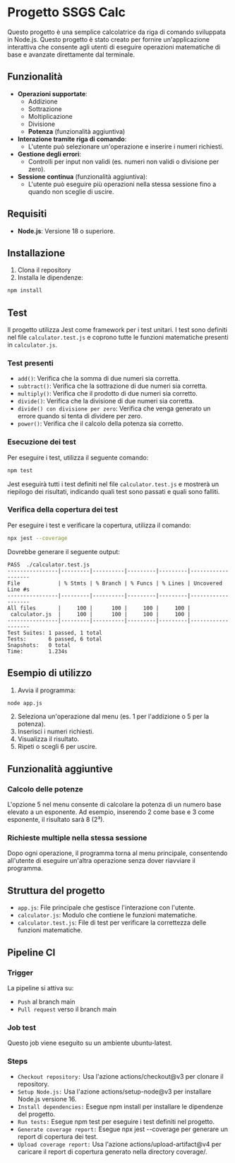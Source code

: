 # Progetto SSGS Calc

Questo progetto è una semplice calcolatrice da riga di comando sviluppata in Node.js. Questo progetto è stato creato per fornire un'applicazione interattiva che consente agli utenti di eseguire operazioni matematiche di base e avanzate direttamente dal terminale.

## Funzionalità

- **Operazioni supportate**:
  - Addizione
  - Sottrazione
  - Moltiplicazione
  - Divisione
  - **Potenza** (funzionalità aggiuntiva)
- **Interazione tramite riga di comando**:
  - L'utente può selezionare un'operazione e inserire i numeri richiesti.
- **Gestione degli errori**:
  - Controlli per input non validi (es. numeri non validi o divisione per zero).
- **Sessione continua** (funzionalità aggiuntiva):
  - L'utente può eseguire più operazioni nella stessa sessione fino a quando non sceglie di uscire.

## Requisiti

- **Node.js**: Versione 18 o superiore.

## Installazione

1. Clona il repository
2. Installa le dipendenze:
```bash
npm install
```

## Test

Il progetto utilizza Jest come framework per i test unitari. I test sono definiti nel file `calculator.test.js` e coprono tutte le funzioni matematiche presenti in `calculator.js`.

### Test presenti

- `add()`: Verifica che la somma di due numeri sia corretta.
- `subtract()`: Verifica che la sottrazione di due numeri sia corretta.
- `multiply()`: Verifica che il prodotto di due numeri sia corretto.
- `divide()`: Verifica che la divisione di due numeri sia corretta.
- `divide() con divisione per zero`: Verifica che venga generato un errore quando si tenta di dividere per zero.
- `power()`: Verifica che il calcolo della potenza sia corretto.

### Esecuzione dei test

Per eseguire i test, utilizza il seguente comando:
```bash
npm test
```
Jest eseguirà tutti i test definiti nel file `calculator.test.js` e mostrerà un riepilogo dei risultati, indicando quali test sono passati e quali sono falliti.

### Verifica della copertura dei test

Per eseguire i test e verificare la copertura, utilizza il comando:
```bash
npx jest --coverage
```

Dovrebbe generare il seguente output:
```
PASS  ./calculator.test.js
----------------|---------|----------|---------|---------|-------------------
File            | % Stmts | % Branch | % Funcs | % Lines | Uncovered Line #s
----------------|---------|----------|---------|---------|-------------------
All files       |     100 |      100 |     100 |     100 |
 calculator.js  |     100 |      100 |     100 |     100 |
----------------|---------|----------|---------|---------|-------------------
Test Suites: 1 passed, 1 total
Tests:       6 passed, 6 total
Snapshots:   0 total
Time:        1.234s
```

## Esempio di utilizzo

1. Avvia il programma:
```bash
node app.js
```

2. Seleziona un'operazione dal menu (es. 1 per l'addizione o 5 per la potenza).
3. Inserisci i numeri richiesti.
4. Visualizza il risultato.
5. Ripeti o scegli 6 per uscire.

## Funzionalità aggiuntive

### Calcolo delle potenze

L'opzione 5 nel menu consente di calcolare la potenza di un numero base elevato a un esponente. Ad esempio, inserendo 2 come base e 3 come esponente, il risultato sarà 8 (2³).

### Richieste multiple nella stessa sessione

Dopo ogni operazione, il programma torna al menu principale, consentendo all'utente di eseguire un'altra operazione senza dover riavviare il programma.

## Struttura del progetto

- `app.js`: File principale che gestisce l'interazione con l'utente.
- `calculator.js`: Modulo che contiene le funzioni matematiche.
- `calculator.test.js`: File di test per verificare la correttezza delle funzioni matematiche.

## Pipeline CI
### Trigger

La pipeline si attiva su:

- `Push` al branch main
- `Pull request` verso il branch main

### Job test 

Questo job viene eseguito su un ambiente ubuntu-latest.

### Steps
- `Checkout repository:` Usa l'azione actions/checkout@v3 per clonare il repository.
- `Setup Node.js:` Usa l'azione actions/setup-node@v3 per installare Node.js versione 16.
- `Install dependencies:` Esegue npm install per installare le dipendenze del progetto.
- `Run tests:` Esegue npm test per eseguire i test definiti nel progetto.
- `Generate coverage report:` Esegue npx jest --coverage per generare un report di copertura dei test.
- `Upload coverage report:` Usa l'azione actions/upload-artifact@v4 per caricare il report di copertura generato nella directory coverage/.
